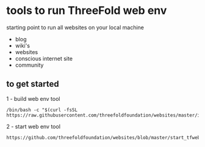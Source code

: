 # tools to run ThreeFold web env

starting point to run all websites on your local machine

- blog
- wiki's
- websites
- conscious internet site
- community



## to get started

1 - build web env tool

```
/bin/bash -c "$(curl -fsSL https://raw.githubusercontent.com/threefoldfoundation/websites/master/install_tfweb.sh)"
```
2 - start web env tool

```
https://github.com/threefoldfoundation/websites/blob/master/start_tfweb.sh
```
